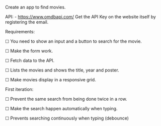 Create an app to find movies.

API: - https://www.omdbapi.com/
Get the API Key on the website itself by registering the email.

Requirements:

☐ You need to show an input and a button to search for the movie.

☐ Make the form work.

☐ Fetch data to the API.

☐ Lists the movies and shows the title, year and poster.

☐ Make movies display in a responsive grid.


First iteration:

☐ Prevent the same search from being done twice in a row.

☐ Make the search happen automatically when typing.

☐ Prevents searching continuously when typing (debounce)